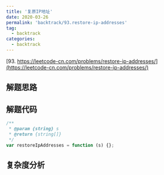 ```yaml
---
title: '复原IP地址'
date: 2020-03-26
permalink: 'backtrack/93.restore-ip-addresses'
tag:
  - backtrack
categories:
  - backtrack
---
```


[93. https://leetcode-cn.com/problems/restore-ip-addresses/](https://leetcode-cn.com/problems/restore-ip-addresses/)

## 解题思路

## 解题代码

```js
/**
 * @param {string} s
 * @return {string[]}
 */
var restoreIpAddresses = function (s) {};
```

## 复杂度分析
